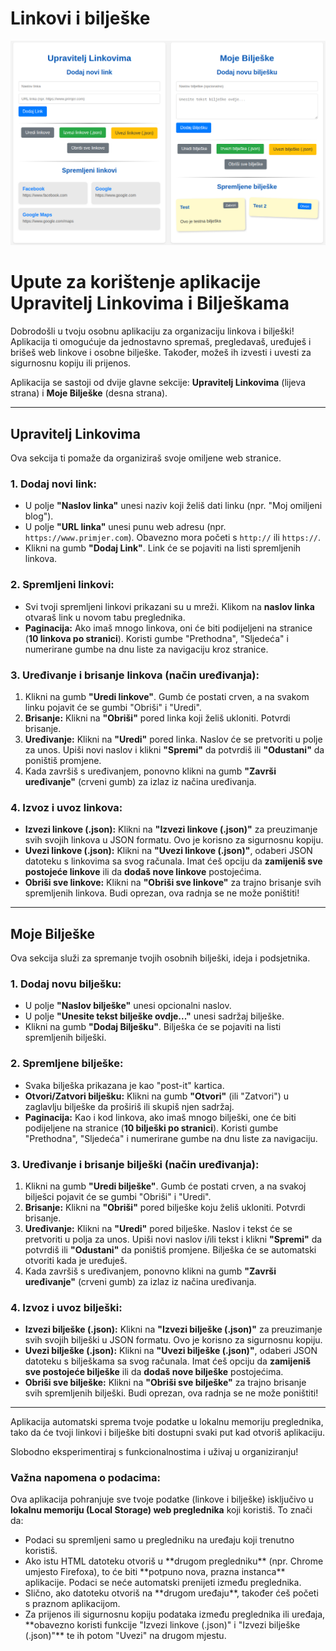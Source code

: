 <h1>Linkovi i bilješke</h1>
<img src="https://github.com/spidermanhr/link_notes/blob/main/links_and_notes.png">
<h1>Upute za korištenje aplikacije Upravitelj Linkovima i Bilješkama</h1>
<p>Dobrodošli u tvoju osobnu aplikaciju za organizaciju linkova i bilješki! Aplikacija ti omogućuje da jednostavno spremaš, pregledavaš, uređuješ i brišeš web linkove i osobne bilješke. Također, možeš ih izvesti i uvesti za sigurnosnu kopiju ili prijenos.</p>
<p>Aplikacija se sastoji od dvije glavne sekcije: <strong>Upravitelj Linkovima</strong> (lijeva strana) i <strong>Moje Bilješke</strong> (desna strana).</p>
<hr>

<h2>Upravitelj Linkovima</h2>
<p>Ova sekcija ti pomaže da organiziraš svoje omiljene web stranice.</p>

<h3>1. Dodaj novi link:</h3>
<ul>
    <li>U polje <strong>"Naslov linka"</strong> unesi naziv koji želiš dati linku (npr. "Moj omiljeni blog").</li>
    <li>U polje <strong>"URL linka"</strong> unesi punu web adresu (npr. <code>https://www.primjer.com</code>). Obavezno mora početi s <code>http://</code> ili <code>https://</code>.</li>
    <li>Klikni na gumb <strong>"Dodaj Link"</strong>. Link će se pojaviti na listi spremljenih linkova.</li>
</ul>

<h3>2. Spremljeni linkovi:</h3>
<ul>
    <li>Svi tvoji spremljeni linkovi prikazani su u mreži. Klikom na <strong>naslov linka</strong> otvaraš link u novom tabu preglednika.</li>
    <li><strong>Paginacija:</strong> Ako imaš mnogo linkova, oni će biti podijeljeni na stranice (<strong>10 linkova po stranici</strong>). Koristi gumbe "Prethodna", "Sljedeća" i numerirane gumbe na dnu liste za navigaciju kroz stranice.</li>
</ul>

<h3>3. Uređivanje i brisanje linkova (način uređivanja):</h3>
<ol>
    <li>Klikni na gumb <strong>"Uredi linkove"</strong>. Gumb će postati crven, a na svakom linku pojavit će se gumbi "Obriši" i "Uredi".</li>
    <li><strong>Brisanje:</strong> Klikni na <strong>"Obriši"</strong> pored linka koji želiš ukloniti. Potvrdi brisanje.</li>
    <li><strong>Uređivanje:</strong> Klikni na <strong>"Uredi"</strong> pored linka. Naslov će se pretvoriti u polje za unos. Upiši novi naslov i klikni <strong>"Spremi"</strong> da potvrdiš ili <strong>"Odustani"</strong> da poništiš promjene.</li>
    <li>Kada završiš s uređivanjem, ponovno klikni na gumb <strong>"Završi uređivanje"</strong> (crveni gumb) za izlaz iz načina uređivanja.</li>
</ol>

<h3>4. Izvoz i uvoz linkova:</h3>
<ul>
    <li><strong>Izvezi linkove (.json):</strong> Klikni na <strong>"Izvezi linkove (.json)"</strong> za preuzimanje svih svojih linkova u JSON formatu. Ovo je korisno za sigurnosnu kopiju.</li>
    <li><strong>Uvezi linkove (.json):</strong> Klikni na <strong>"Uvezi linkove (.json)"</strong>, odaberi JSON datoteku s linkovima sa svog računala. Imat ćeš opciju da <strong>zamijeniš sve postojeće linkove</strong> ili da <strong>dodaš nove linkove</strong> postojećima.</li>
    <li><strong>Obriši sve linkove:</strong> Klikni na <strong>"Obriši sve linkove"</strong> za trajno brisanje svih spremljenih linkova. Budi oprezan, ova radnja se ne može poništiti!</li>
</ul>

<hr>

<h2>Moje Bilješke</h2>
<p>Ova sekcija služi za spremanje tvojih osobnih bilješki, ideja i podsjetnika.</p>

<h3>1. Dodaj novu bilješku:</h3>
<ul>
    <li>U polje <strong>"Naslov bilješke"</strong> unesi opcionalni naslov.</li>
    <li>U polje <strong>"Unesite tekst bilješke ovdje..."</strong> unesi sadržaj bilješke.</li>
    <li>Klikni na gumb <strong>"Dodaj Bilješku"</strong>. Bilješka će se pojaviti na listi spremljenih bilješki.</li>
</ul>

<h3>2. Spremljene bilješke:</h3>
<ul>
    <li>Svaka bilješka prikazana je kao "post-it" kartica.</li>
    <li><strong>Otvori/Zatvori bilješku:</strong> Klikni na gumb <strong>"Otvori"</strong> (ili "Zatvori") u zaglavlju bilješke da proširiš ili skupiš njen sadržaj.</li>
    <li><strong>Paginacija:</strong> Kao i kod linkova, ako imaš mnogo bilješki, one će biti podijeljene na stranice (<strong>10 bilješki po stranici</strong>). Koristi gumbe "Prethodna", "Sljedeća" i numerirane gumbe na dnu liste za navigaciju.</li>
</ul>

<h3>3. Uređivanje i brisanje bilješki (način uređivanja):</h3>
<ol>
    <li>Klikni na gumb <strong>"Uredi bilješke"</strong>. Gumb će postati crven, a na svakoj bilješci pojavit će se gumbi "Obriši" i "Uredi".</li>
    <li><strong>Brisanje:</strong> Klikni na <strong>"Obriši"</strong> pored bilješke koju želiš ukloniti. Potvrdi brisanje.</li>
    <li><strong>Uređivanje:</strong> Klikni na <strong>"Uredi"</strong> pored bilješke. Naslov i tekst će se pretvoriti u polja za unos. Upiši novi naslov i/ili tekst i klikni <strong>"Spremi"</strong> da potvrdiš ili <strong>"Odustani"</strong> da poništiš promjene. Bilješka će se automatski otvoriti kada je uređuješ.</li>
    <li>Kada završiš s uređivanjem, ponovno klikni na gumb <strong>"Završi uređivanje"</strong> (crveni gumb) za izlaz iz načina uređivanja.</li>
</ol>

<h3>4. Izvoz i uvoz bilješki:</h3>
<ul>
    <li><strong>Izvezi bilješke (.json):</strong> Klikni na <strong>"Izvezi bilješke (.json)"</strong> za preuzimanje svih svojih bilješki u JSON formatu. Ovo je korisno za sigurnosnu kopiju.</li>
    <li><strong>Uvezi bilješke (.json):</strong> Klikni na <strong>"Uvezi bilješke (.json)"</strong>, odaberi JSON datoteku s bilješkama sa svog računala. Imat ćeš opciju da <strong>zamijeniš sve postojeće bilješke</strong> ili da <strong>dodaš nove bilješke</strong> postojećima.</li>
    <li><strong>Obriši sve bilješke:</strong> Klikni na <strong>"Obriši sve bilješke"</strong> za trajno brisanje svih spremljenih bilješki. Budi oprezan, ova radnja se ne može poništiti!</li>
</ul>

<hr>

<p>Aplikacija automatski sprema tvoje podatke u lokalnu memoriju preglednika, tako da će tvoji linkovi i bilješke biti dostupni svaki put kad otvoriš aplikaciju.</p>
<p>Slobodno eksperimentiraj s funkcionalnostima i uživaj u organiziranju!</p>

<h3>Važna napomena o podacima:</h3>
<p>Ova aplikacija pohranjuje sve tvoje podatke (linkove i bilješke) isključivo u <strong>lokalnu memoriju (Local Storage) web preglednika</strong> koji koristiš. To znači da:</p>
<ul>
    <li>Podaci su spremljeni samo u pregledniku na uređaju koji trenutno koristiš.</li>
    <li>Ako istu HTML datoteku otvoriš u **drugom pregledniku** (npr. Chrome umjesto Firefoxa), to će biti **potpuno nova, prazna instanca** aplikacije. Podaci se neće automatski prenijeti između preglednika.</li>
    <li>Slično, ako datoteku otvoriš na **drugom uređaju**, također ćeš početi s praznom aplikacijom.</li>
    <li>Za prijenos ili sigurnosnu kopiju podataka između preglednika ili uređaja, **obavezno koristi funkcije "Izvezi linkove (.json)" i "Izvezi bilješke (.json)"** te ih potom "Uvezi" na drugom mjestu.</li>
</ul>
